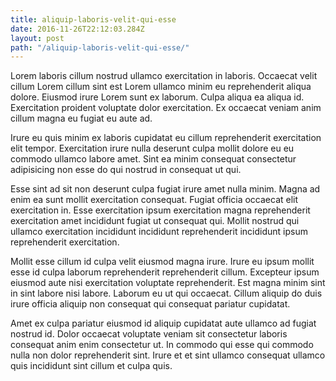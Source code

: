 ```yaml
---
title: aliquip-laboris-velit-qui-esse
date: 2016-11-26T22:12:03.284Z
layout: post
path: "/aliquip-laboris-velit-qui-esse/"
---
```


Lorem laboris cillum nostrud ullamco exercitation in laboris. Occaecat velit cillum Lorem cillum sint est Lorem ullamco minim eu reprehenderit aliqua dolore. Eiusmod irure Lorem sunt ex laborum. Culpa aliqua ea aliqua id. Exercitation proident voluptate dolor exercitation. Ex occaecat veniam anim cillum magna eu fugiat eu aute ad.

Irure eu quis minim ex laboris cupidatat eu cillum reprehenderit exercitation elit tempor. Exercitation irure nulla deserunt culpa mollit dolore eu eu commodo ullamco labore amet. Sint ea minim consequat consectetur adipisicing non esse do qui nostrud in consequat ut qui.

Esse sint ad sit non deserunt culpa fugiat irure amet nulla minim. Magna ad enim ea sunt mollit exercitation consequat. Fugiat officia occaecat elit exercitation in. Esse exercitation ipsum exercitation magna reprehenderit exercitation amet incididunt fugiat ut consequat qui. Mollit nostrud qui ullamco exercitation incididunt incididunt reprehenderit incididunt ipsum reprehenderit exercitation.

Mollit esse cillum id culpa velit eiusmod magna irure. Irure eu ipsum mollit esse id culpa laborum reprehenderit reprehenderit cillum. Excepteur ipsum eiusmod aute nisi exercitation voluptate reprehenderit. Est magna minim sint in sint labore nisi labore. Laborum eu ut qui occaecat. Cillum aliquip do duis irure officia aliquip non consequat qui consequat pariatur cupidatat.

Amet ex culpa pariatur eiusmod id aliquip cupidatat aute ullamco ad fugiat nostrud id. Dolor occaecat voluptate veniam sit consectetur laboris consequat anim enim consectetur ut. In commodo qui esse qui commodo nulla non dolor reprehenderit sint. Irure et et sint ullamco consequat ullamco quis incididunt sint cillum et culpa quis.